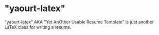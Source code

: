 # "yaourt-latex"

"yaourt-latex" AKA "Yet AnOther Usable Resume Template" is just another LaTeX class for writing a resume.
